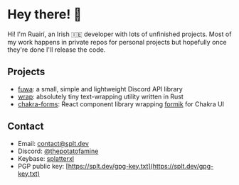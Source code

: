 # Hey there! :wave:

Hi! I'm Ruairí, an Irish 🇮🇪 developer with lots of unfinished projects. Most of my work happens in private repos for personal projects but hopefully once they're done I'll release the code.

## Projects

- [fuwa]: a small, simple and lightweight Discord API library
- [wrap]: absolutely tiny text-wrapping utility written in Rust
- [chakra-forms]: React component library wrapping [formik](https://github.com/jaredpalmer/formik) for Chakra UI

## Contact

- Email: [contact@splt.dev](mailto:contact@splt.dev)
- Discord: [@thepotatofamine][Discord]
- Keybase: [splatterxl](https://keybase.io/splatterxl)
- PGP public key: [https://splt.dev/gpg-key.txt](https://splt.dev/gpg-key.txt)

[Discord]: https://discord.com/users/728342296696979526
[fuwa]: https://github.com/fuwa-org/fuwa
[wrap]: https://github.com/splatterxl/wrap
[chakra-forms]: https://github.com/splatterxl/chakra-forms
